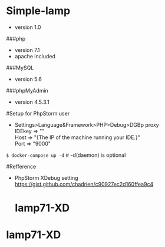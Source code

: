 # Simple-lamp
* version 1.0

###php
* version 7.1
* apache included

###MySQL
* version 5.6

###phpMyAdmin
* version 4.5.3.1

#Setup
for PhpStorm user
* Settings>Language&Framework>PHP>Debug>DGBp proxy  
IDEkey => ""  
Host => "{The IP of the machine running your IDE.}"  
Port => "9000"

 `$ docker-compose up -d` \# -d(daemon) is optional  

#Refference
* PhpStorm XDebug setting  
  https://gist.github.com/chadrien/c90927ec2d160ffea9c4
  # lamp71-XD
# lamp71-XD
